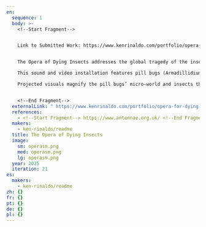 ```yaml
---
en:
  sequence: 1
  body: >-
    <﻿!--Start Fragment-->


    L﻿ink to Submitted Work: https://www.kenrinaldo.com/portfolio/opera-for-dying-insects/ 


    The Opera of Dying Insects addresses the global tragedy of the insect apocalypse, driven by industrial farming, habitat loss, climate change, deforestation, and pesticide use. Studies reveal a 40% decline in insect populations and a 76% drop in flying insects over 27 years. As insects are vital to pollination and the food chain, this crisis has far-reaching consequences.

    This sound and video installation features pill bugs (Armadillidium Vulgare) thriving in a moist, constructed environment with domestic insects, fungi, and bacteria. As they consume and decompose a wet log, their movements are tracked by cameras and analyzed with artificial intelligence software. This data triggers an evolving tragic opera they compose. The ecosystem is built from locally sourced soil and insects. A small cube of earth, including branches and pill bugs, are transplanted from a local forest into a glass vitrine. After the exhibition, the soil is returned to its original habitat. 

    Projected visuals magnify the pill bugs’ micro-world and insects that are going extinct, encouraging viewers to appreciate their subtle beauty and recognize their critical role in ecosystems. The work aims to inspire a deeper awareness of the fragile interconnectedness of life on Earth.


    <﻿!--End Fragment-->
  externalLink: " https://www.kenrinaldo.com/portfolio/opera-for-dying-insects/"
  references:
    - <﻿!--Start Fragment--> https://www.antennae.org.uk/ <﻿!--End Fragment-->
  makers:
    - ken-rinaldo/readme
  title: The Opera of Dying Insects
  image:
    sm: operasm.png
    med: operasm.png
    lg: operasm.png
  year: 2025
  iteration: 21
es:
  makers:
    - ken-rinaldo/readme
zh: {}
fr: {}
pt: {}
de: {}
pl: {}
---
```

